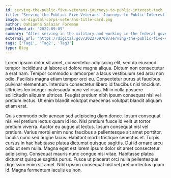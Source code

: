 ```yaml
---
id: serving-the-public-five-veterans-journeys-to-public-interest-tech
title: "Serving the Public: Five Veterans' Journeys to Public Interest Tech"
image: us-digital-corps-veterans-title-card.png
author: Dahianna Salazar Foreman
published_at: "2022-09-09"
summary: "After serving in the military and working in the federal government, I was looking for new challenges. When I finished my master’s degree in Cybersecurity, the U.S. Digital Corps fellowship was the perfect opportunity and program for me to advance my career in the cyber field while continuing to serve the general public."
external_url: "https://digital.gov/2022/09/09/serving-the-public-five-veterans-journeys-to-public-interest-tech/"
tags: ['Tag1', 'Tag2', 'Tag3']
type: Blog
---
```


Lorem ipsum dolor sit amet, consectetur adipiscing elit, sed do eiusmod tempor incididunt ut labore et dolore magna aliqua. Dictum non consectetur a erat nam. Tempor commodo ullamcorper a lacus vestibulum sed arcu non odio. Facilisis magna etiam tempor orci eu. Consectetur purus ut faucibus pulvinar elementum. Interdum consectetur libero id faucibus nisl tincidunt. Ultricies leo integer malesuada nunc vel risus. Mi in nulla posuere sollicitudin aliquam ultrices. Feugiat pretium nibh ipsum consequat nisl vel pretium lectus. Ut enim blandit volutpat maecenas volutpat blandit aliquam etiam erat.

Quis commodo odio aenean sed adipiscing diam donec. Ipsum consequat nisl vel pretium lectus quam id leo. Nisl pretium fusce id velit ut tortor pretium viverra. Auctor eu augue ut lectus. Ipsum consequat nisl vel pretium. Varius morbi enim nunc faucibus a pellentesque sit amet porttitor. Iaculis nunc sed augue lacus. Habitant morbi tristique senectus et. Turpis cursus in hac habitasse platea dictumst quisque sagittis. Dui id ornare arcu odio ut sem nulla. Magna eget est lorem ipsum dolor sit amet consectetur adipiscing. Consequat mauris nunc congue nisi vitae. Habitasse platea dictumst quisque sagittis purus. Fusce ut placerat orci nulla pellentesque dignissim enim sit amet. Nibh ipsum consequat nisl vel pretium lectus quam id. Magna fermentum iaculis eu non.

